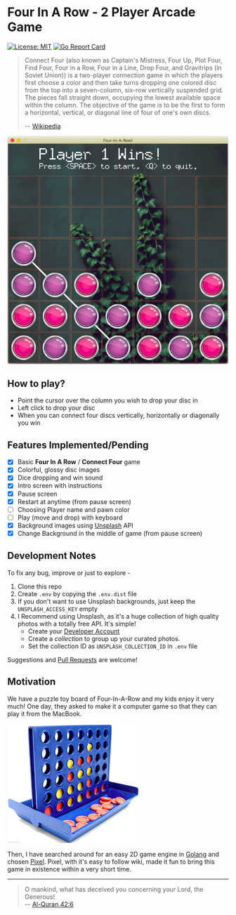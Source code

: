 Four In A Row - 2 Player Arcade Game
====================
[![License: MIT](https://img.shields.io/badge/License-MIT-yellow.svg)](https://opensource.org/licenses/MIT)
[![Go Report Card](https://goreportcard.com/badge/github.com/ajaxray/four-in-a-row)](https://goreportcard.com/report/github.com/ajaxray/four-in-a-row)

> Connect Four (also known as Captain's Mistress, Four Up, Plot Four, Find Four, Four in a Row, Four in a Line, Drop Four, and Gravitrips (in Soviet Union)) is a two-player connection game in which the players first choose a color and then take turns dropping one colored disc from the top into a seven-column, six-row vertically suspended grid. The pieces fall straight down, occupying the lowest available space within the column. The objective of the game is to be the first to form a horizontal, vertical, or diagonal line of four of one's own discs.
> 
>  -- [Wikipedia](https://en.wikipedia.org/wiki/Connect_Four)

![Puzzle Board](media/screen-2.png)

How to play?
----------------------
- Point the cursor over the column you wish to drop your disc in
- Left click to drop your disc
- When you can connect four discs vertically, horizontally or diagonally you win

Features Implemented/Pending
--------------------
- [x] Basic **Four In A Row** / **Connect Four** game
- [x] Colorful, glossy disc images
- [x] Dice dropping and win sound
- [x] Intro screen with instructions
- [x] Pause screen
- [x] Restart at anytime (from pause screen)
- [ ] Choosing Player name and pawn color
- [ ] Play (move and drop) with keyboard
- [x] Background images using [Unsplash] API
- [x] Change Background in the middle of game (from pause screen)

Development Notes
------------------
To fix any bug, improve or just to explore - 

1. Clone this repo
2. Create `.env` by copying the `.env.dist` file
3. If you don't want to use Unsplash backgrounds, just keep the `UNSPLASH_ACCESS_KEY` empty
4. I Recommend using Unsplash, as it's a huge collection of high quality photos with a totally free API. It's simple!
    - Create your [Developer Account] 
    - Create a *collection* to group up your curated photos. 
    - Set the collection ID as `UNSPLASH_COLLECTION_ID` in `.env` file

Suggestions and [Pull Requests] are welcome!

Motivation
----------------- 
We have a puzzle toy board of Four-In-A-Row and my kids enjoy it very much! One day, they asked to make it a computer game so that they can play it from the MacBook. 

![Puzzle Board](media/connect-four-board.png)

Then, I have searched around for an easy 2D game engine in [Golang] and chosen [Pixel]. Pixel, with it's easy to follow wiki, made it fun to bring this game in existence within a very short time.

---
> O mankind, what has deceived you concerning your Lord, the Generous!  
> -- [Al-Quran 42:6](https://quran.com/82/6?translations=20)

[Unsplash]: https://unsplash.com
[Developer Account]: https://unsplash.com/documentation
[Pull Requests]: https://help.github.com/en/github/collaborating-with-issues-and-pull-requests/about-pull-requests
[Golang]: https://golang.org/
[Pixel]: https://github.com/faiface/pixel
